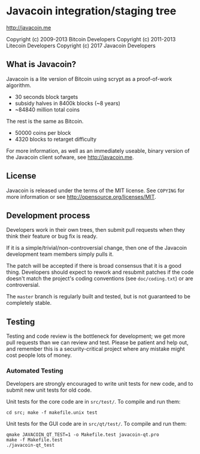 Javacoin integration/staging tree
================================

http://javacoin.me

Copyright (c) 2009-2013 Bitcoin Developers
Copyright (c) 2011-2013 Litecoin Developers
Copyright (c) 2017 Javacoin Developers

What is Javacoin?
----------------

Javacoin is a lite version of Bitcoin using scrypt as a proof-of-work algorithm.
 - 30 seconds block targets
 - subsidy halves in 8400k blocks (~8 years)
 - ~84840 million total coins

The rest is the same as Bitcoin.
 - 50000 coins per block
 - 4320 blocks to retarget difficulty

For more information, as well as an immediately useable, binary version of
the Javacoin client sofware, see http://javacoin.me.

License
-------

Javacoin is released under the terms of the MIT license. See `COPYING` for more
information or see http://opensource.org/licenses/MIT.

Development process
-------------------

Developers work in their own trees, then submit pull requests when they think
their feature or bug fix is ready.

If it is a simple/trivial/non-controversial change, then one of the Javacoin
development team members simply pulls it.


The patch will be accepted if there is broad consensus that it is a good thing.
Developers should expect to rework and resubmit patches if the code doesn't
match the project's coding conventions (see `doc/coding.txt`) or are
controversial.

The `master` branch is regularly built and tested, but is not guaranteed to be
completely stable.

Testing
-------

Testing and code review is the bottleneck for development; we get more pull
requests than we can review and test. Please be patient and help out, and
remember this is a security-critical project where any mistake might cost people
lots of money.

### Automated Testing

Developers are strongly encouraged to write unit tests for new code, and to
submit new unit tests for old code.

Unit tests for the core code are in `src/test/`. To compile and run them:

    cd src; make -f makefile.unix test

Unit tests for the GUI code are in `src/qt/test/`. To compile and run them:

    qmake JAVACOIN_QT_TEST=1 -o Makefile.test javacoin-qt.pro
    make -f Makefile.test
    ./javacoin-qt_test


